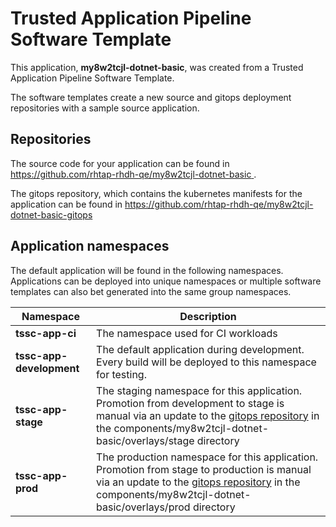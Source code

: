 # Trusted Application Pipeline Software Template

This application, **my8w2tcjl-dotnet-basic**, was created from a Trusted Application Pipeline Software Template.

The software templates create a new source and gitops deployment repositories with a sample source application. 

## Repositories

The source code for your application can be found in [https://github.com/rhtap-rhdh-qe/my8w2tcjl-dotnet-basic ](https://github.com/rhtap-rhdh-qe/my8w2tcjl-dotnet-basic ).
 
The gitops repository, which contains the kubernetes manifests for the application can be found in 
[https://github.com/rhtap-rhdh-qe/my8w2tcjl-dotnet-basic-gitops ](https://github.com/rhtap-rhdh-qe/my8w2tcjl-dotnet-basic-gitops ) 

## Application namespaces 

The default application will be found in the following namespaces. Applications can be deployed into unique namespaces or multiple software templates can also bet generated into the same group namespaces.  

|  Namespace   |  Description   |  
| -------- | -------- |
| **tssc-app-ci** | The namespace used for CI workloads |
| **tssc-app-development** | The default application during development. Every build will be deployed to this namespace for testing. |
| **tssc-app-stage** | The staging namespace for this application. Promotion from development to stage is manual via an update to the [gitops repository](https://github.com/rhtap-rhdh-qe/my8w2tcjl-dotnet-basic-gitops ) in the components/my8w2tcjl-dotnet-basic/overlays/stage directory |
| **tssc-app-prod** | The production namespace for this application. Promotion from stage to production is manual via an update to the [gitops repository](https://github.com/rhtap-rhdh-qe/my8w2tcjl-dotnet-basic-gitops ) in the components/my8w2tcjl-dotnet-basic/overlays/prod directory |